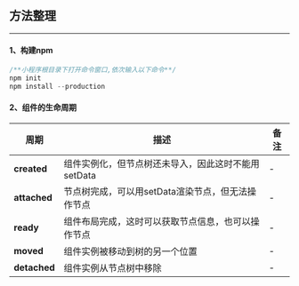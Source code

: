 ## 方法整理

---



#### 1、构建npm
```js
/**小程序根目录下打开命令窗口,依次输入以下命令**/
npm init
npm install --production
```



#### 2、组件的生命周期

| **周期**     | **描述**                                            | **备注** |
| ------------ | --------------------------------------------------- | -------- |
| **created**  | 组件实例化，但节点树还未导入，因此这时不能用setData | -        |
| **attached** | 节点树完成，可以用setData渲染节点，但无法操作节点   | -        |
| **ready**    | 组件布局完成，这时可以获取节点信息，也可以操作节点  | -        |
| **moved**    | 组件实例被移动到树的另一个位置                      | -        |
| **detached** | 组件实例从节点树中移除                              | -        |


